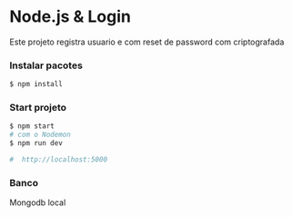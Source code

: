 # Node.js & Login

Este projeto registra usuario e com reset de password com criptografada

### Instalar pacotes

```sh
$ npm install
```

### Start projeto
```sh
$ npm start
# com o Nodemon
$ npm run dev

#  http://localhost:5000
```

### Banco

Mongodb local